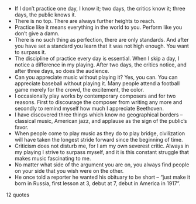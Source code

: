  - If I don’t practice one day, I know it; two days, the critics know it; three days, the public knows it.
 - There is no top. There are always further heights to reach.
 - Practice like it means everything in the world to you. Perform like you don’t give a damn.
 - There is no such thing as perfection, there are only standards. And after you have set a standard you learn that it was not high enough. You want to surpass it.
 - The discipline of practice every day is essential. When I skip a day, I notice a difference in my playing. After two days, the critics notice, and after three days, so does the audience.
 - Can you appreciate music without playing it? Yes, you can. You can appreciate baseball without playing it. Many people attend a football game merely for the crowd, the excitement, the color.
 - I occasionally play works by contemporary composers and for two reasons. First to discourage the composer from writing any more and secondly to remind myself how much I appreciate Beethoven.
 - I have discovered three things which know no geographical borders – classical music, American jazz, and applause as the sign of the public’s favor.
 - When people come to play music as they do to play bridge, civilization will have taken the longest stride forward since the beginning of time.
 - Criticism does not disturb me, for I am my own severest critic. Always in my playing I strive to surpass myself, and it is this constant struggle that makes music fascinating to me.
 - No matter what side of the argument you are on, you always find people on your side that you wish were on the other.
 - He once told a reporter he wanted his obituary to be short – “just make it born in Russia, first lesson at 3, debut at 7, debut in America in 1917”.

12 quotes